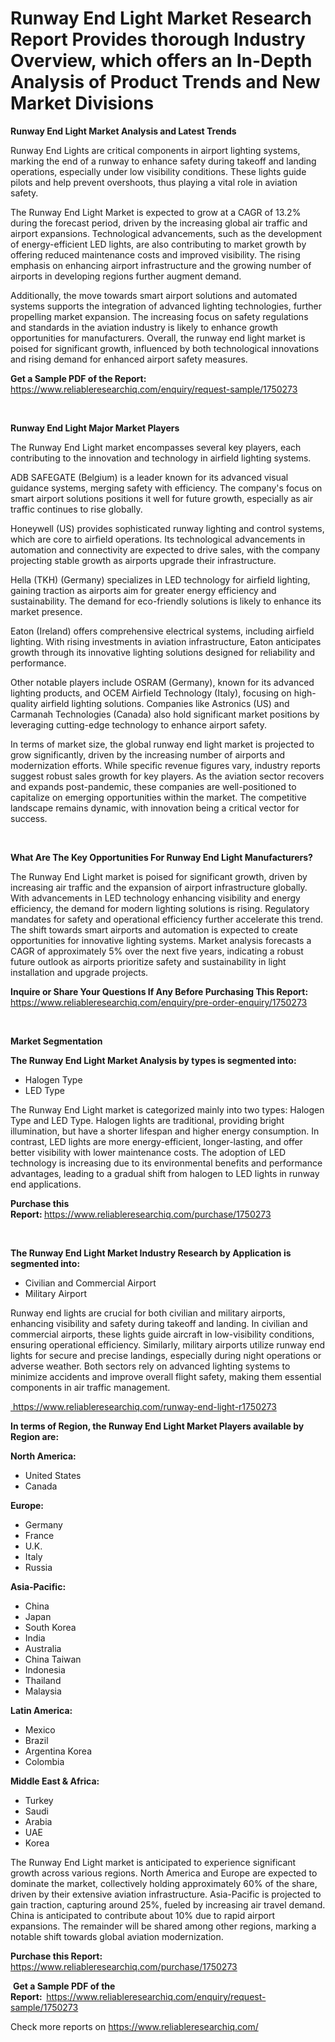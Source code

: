 <p><h1>Runway End Light Market Research Report Provides thorough Industry Overview, which offers an In-Depth Analysis of Product Trends and New Market Divisions</h1></p><p><strong>Runway End Light Market Analysis and Latest Trends</strong></p>
<p><p>Runway End Lights are critical components in airport lighting systems, marking the end of a runway to enhance safety during takeoff and landing operations, especially under low visibility conditions. These lights guide pilots and help prevent overshoots, thus playing a vital role in aviation safety.</p><p>The Runway End Light Market is expected to grow at a CAGR of 13.2% during the forecast period, driven by the increasing global air traffic and airport expansions. Technological advancements, such as the development of energy-efficient LED lights, are also contributing to market growth by offering reduced maintenance costs and improved visibility. The rising emphasis on enhancing airport infrastructure and the growing number of airports in developing regions further augment demand. </p><p>Additionally, the move towards smart airport solutions and automated systems supports the integration of advanced lighting technologies, further propelling market expansion. The increasing focus on safety regulations and standards in the aviation industry is likely to enhance growth opportunities for manufacturers. Overall, the runway end light market is poised for significant growth, influenced by both technological innovations and rising demand for enhanced airport safety measures.</p></p>
<p><strong>Get a Sample PDF of the Report:&nbsp;</strong> <a href="https://www.reliableresearchiq.com/enquiry/request-sample/1750273?utm_campaign=2144&utm_medium=2&utm_source=Github&utm_content=ia&utm_term=19022025&utm_id=runway-end-light">https://www.reliableresearchiq.com/enquiry/request-sample/1750273</a></p>
<p>&nbsp;</p>
<p><strong>Runway End Light Major Market Players</strong></p>
<p><p>The Runway End Light market encompasses several key players, each contributing to the innovation and technology in airfield lighting systems. </p><p>ADB SAFEGATE (Belgium) is a leader known for its advanced visual guidance systems, merging safety with efficiency. The company's focus on smart airport solutions positions it well for future growth, especially as air traffic continues to rise globally. </p><p>Honeywell (US) provides sophisticated runway lighting and control systems, which are core to airfield operations. Its technological advancements in automation and connectivity are expected to drive sales, with the company projecting stable growth as airports upgrade their infrastructure.</p><p>Hella (TKH) (Germany) specializes in LED technology for airfield lighting, gaining traction as airports aim for greater energy efficiency and sustainability. The demand for eco-friendly solutions is likely to enhance its market presence.</p><p>Eaton (Ireland) offers comprehensive electrical systems, including airfield lighting. With rising investments in aviation infrastructure, Eaton anticipates growth through its innovative lighting solutions designed for reliability and performance.</p><p>Other notable players include OSRAM (Germany), known for its advanced lighting products, and OCEM Airfield Technology (Italy), focusing on high-quality airfield lighting solutions. Companies like Astronics (US) and Carmanah Technologies (Canada) also hold significant market positions by leveraging cutting-edge technology to enhance airport safety.</p><p>In terms of market size, the global runway end light market is projected to grow significantly, driven by the increasing number of airports and modernization efforts. While specific revenue figures vary, industry reports suggest robust sales growth for key players. As the aviation sector recovers and expands post-pandemic, these companies are well-positioned to capitalize on emerging opportunities within the market. The competitive landscape remains dynamic, with innovation being a critical vector for success.</p></p>
<p>&nbsp;</p>
<p><strong>What Are The Key Opportunities For Runway End Light Manufacturers?</strong></p>
<p><p>The Runway End Light market is poised for significant growth, driven by increasing air traffic and the expansion of airport infrastructure globally. With advancements in LED technology enhancing visibility and energy efficiency, the demand for modern lighting solutions is rising. Regulatory mandates for safety and operational efficiency further accelerate this trend. The shift towards smart airports and automation is expected to create opportunities for innovative lighting systems. Market analysis forecasts a CAGR of approximately 5% over the next five years, indicating a robust future outlook as airports prioritize safety and sustainability in light installation and upgrade projects.</p></p>
<p><strong>Inquire or Share Your Questions If Any Before Purchasing This Report:</strong> <a href="https://www.reliableresearchiq.com/enquiry/pre-order-enquiry/1750273?utm_campaign=2144&utm_medium=2&utm_source=Github&utm_content=ia&utm_term=19022025&utm_id=runway-end-light">https://www.reliableresearchiq.com/enquiry/pre-order-enquiry/1750273</a></p>
<p>&nbsp;</p>
<p><strong>Market Segmentation</strong></p>
<p><strong>The Runway End Light Market Analysis by types is segmented into:</strong></p>
<p><ul><li>Halogen Type</li><li>LED Type</li></ul></p>
<p><p>The Runway End Light market is categorized mainly into two types: Halogen Type and LED Type. Halogen lights are traditional, providing bright illumination, but have a shorter lifespan and higher energy consumption. In contrast, LED lights are more energy-efficient, longer-lasting, and offer better visibility with lower maintenance costs. The adoption of LED technology is increasing due to its environmental benefits and performance advantages, leading to a gradual shift from halogen to LED lights in runway end applications.</p></p>
<p><strong>Purchase this Report:&nbsp;</strong><a href="https://www.reliableresearchiq.com/purchase/1750273?utm_campaign=2144&utm_medium=2&utm_source=Github&utm_content=ia&utm_term=19022025&utm_id=runway-end-light">https://www.reliableresearchiq.com/purchase/1750273</a></p>
<p>&nbsp;</p>
<p><strong>The Runway End Light Market Industry Research by Application is segmented into:</strong></p>
<p><ul><li>Civilian and Commercial Airport</li><li>Military Airport</li></ul></p>
<p><p>Runway end lights are crucial for both civilian and military airports, enhancing visibility and safety during takeoff and landing. In civilian and commercial airports, these lights guide aircraft in low-visibility conditions, ensuring operational efficiency. Similarly, military airports utilize runway end lights for secure and precise landings, especially during night operations or adverse weather. Both sectors rely on advanced lighting systems to minimize accidents and improve overall flight safety, making them essential components in air traffic management.</p></p>
<p><a href="https://www.reliableresearchiq.com/runway-end-light-r1750273?utm_campaign=2144&utm_medium=2&utm_source=Github&utm_content=ia&utm_term=19022025&utm_id=runway-end-light">&nbsp;https://www.reliableresearchiq.com/runway-end-light-r1750273</a></p>
<p><strong>In terms of Region, the Runway End Light Market Players available by Region are:</strong></p>
<p>
    <p> <strong> North America: </strong>
        <ul>
            <li>United States</li>
            <li>Canada</li>
        </ul>
        </p> 
    <p> <strong> Europe: </strong>
        <ul>
            <li>Germany</li>
            <li>France</li>
            <li>U.K.</li>
            <li>Italy</li>
            <li>Russia</li>
        </ul>
        </p> 
    <p> <strong> Asia-Pacific: </strong>
        <ul>
            <li>China</li>
            <li>Japan</li>
            <li>South Korea</li>
            <li>India</li>
            <li>Australia</li>
            <li>China Taiwan</li>
            <li>Indonesia</li>
            <li>Thailand</li>
            <li>Malaysia</li>
        </ul>
        </p> 
    <p> <strong> Latin America: </strong>
        <ul>
            <li>Mexico</li>
            <li>Brazil</li>
            <li>Argentina Korea</li>
            <li>Colombia</li>
        </ul>
        </p> 
    <p> <strong> Middle East & Africa: </strong>
        <ul>
            <li>Turkey</li>
            <li>Saudi</li>
            <li>Arabia</li>
            <li>UAE</li>
            <li>Korea</li>
        </ul>
    </p>
    </p>
<p><p>The Runway End Light market is anticipated to experience significant growth across various regions. North America and Europe are expected to dominate the market, collectively holding approximately 60% of the share, driven by their extensive aviation infrastructure. Asia-Pacific is projected to gain traction, capturing around 25%, fueled by increasing air travel demand. China is anticipated to contribute about 10% due to rapid airport expansions. The remainder will be shared among other regions, marking a notable shift towards global aviation modernization.</p></p>
<p><strong>Purchase this Report: </strong><a href="https://www.reliableresearchiq.com/purchase/1750273?utm_campaign=2144&utm_medium=2&utm_source=Github&utm_content=ia&utm_term=19022025&utm_id=runway-end-light">https://www.reliableresearchiq.com/purchase/1750273</a></p>
<p>&nbsp;<strong>Get a Sample PDF of the Report:&nbsp;&nbsp;</strong><a href="https://www.reliableresearchiq.com/enquiry/request-sample/1750273?utm_campaign=2144&utm_medium=2&utm_source=Github&utm_content=ia&utm_term=19022025&utm_id=runway-end-light">https://www.reliableresearchiq.com/enquiry/request-sample/1750273</a></p>
<p><strong></strong></p>
<p>Check more reports on <a href="https://www.reliableresearchiq.com/?utm_campaign=2144&utm_medium=2&utm_source=Github&utm_content=ia&utm_term=19022025&utm_id=runway-end-light">https://www.reliableresearchiq.com/</a></p>